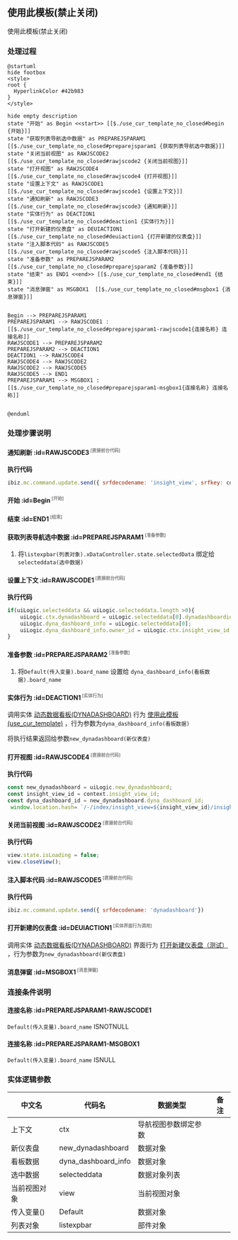 ## 使用此模板(禁止关闭) <!-- {docsify-ignore-all} -->

   使用此模板(禁止关闭)

### 处理过程

```plantuml
@startuml
hide footbox
<style>
root {
  HyperlinkColor #42b983
}
</style>

hide empty description
state "开始" as Begin <<start>> [[$./use_cur_template_no_closed#begin {开始}]]
state "获取列表导航选中数据" as PREPAREJSPARAM1  [[$./use_cur_template_no_closed#preparejsparam1 {获取列表导航选中数据}]]
state "关闭当前视图" as RAWJSCODE2  [[$./use_cur_template_no_closed#rawjscode2 {关闭当前视图}]]
state "打开视图" as RAWJSCODE4  [[$./use_cur_template_no_closed#rawjscode4 {打开视图}]]
state "设置上下文" as RAWJSCODE1  [[$./use_cur_template_no_closed#rawjscode1 {设置上下文}]]
state "通知刷新" as RAWJSCODE3  [[$./use_cur_template_no_closed#rawjscode3 {通知刷新}]]
state "实体行为" as DEACTION1  [[$./use_cur_template_no_closed#deaction1 {实体行为}]]
state "打开新建的仪表盘" as DEUIACTION1  [[$./use_cur_template_no_closed#deuiaction1 {打开新建的仪表盘}]]
state "注入脚本代码" as RAWJSCODE5  [[$./use_cur_template_no_closed#rawjscode5 {注入脚本代码}]]
state "准备参数" as PREPAREJSPARAM2  [[$./use_cur_template_no_closed#preparejsparam2 {准备参数}]]
state "结束" as END1 <<end>> [[$./use_cur_template_no_closed#end1 {结束}]]
state "消息弹窗" as MSGBOX1  [[$./use_cur_template_no_closed#msgbox1 {消息弹窗}]]


Begin --> PREPAREJSPARAM1
PREPAREJSPARAM1 --> RAWJSCODE1 : [[$./use_cur_template_no_closed#preparejsparam1-rawjscode1{连接名称} 连接名称]]
RAWJSCODE1 --> PREPAREJSPARAM2
PREPAREJSPARAM2 --> DEACTION1
DEACTION1 --> RAWJSCODE4
RAWJSCODE4 --> RAWJSCODE2
RAWJSCODE2 --> RAWJSCODE5
RAWJSCODE5 --> END1
PREPAREJSPARAM1 --> MSGBOX1 : [[$./use_cur_template_no_closed#preparejsparam1-msgbox1{连接名称} 连接名称]]


@enduml
```


### 处理步骤说明

#### 通知刷新 :id=RAWJSCODE3<sup class="footnote-symbol"> <font color=gray size=1>[直接前台代码]</font></sup>



<p class="panel-title"><b>执行代码</b></p>

```javascript
ibiz.mc.command.update.send({ srfdecodename: 'insight_view', srfkey: context.insight_view})
```

#### 开始 :id=Begin<sup class="footnote-symbol"> <font color=gray size=1>[开始]</font></sup>




#### 结束 :id=END1<sup class="footnote-symbol"> <font color=gray size=1>[结束]</font></sup>




#### 获取列表导航选中数据 :id=PREPAREJSPARAM1<sup class="footnote-symbol"> <font color=gray size=1>[准备参数]</font></sup>



1. 将`listexpbar(列表对象).xDataController.state.selectedData` 绑定给  `selecteddata(选中数据)`

#### 设置上下文 :id=RAWJSCODE1<sup class="footnote-symbol"> <font color=gray size=1>[直接前台代码]</font></sup>



<p class="panel-title"><b>执行代码</b></p>

```javascript
if(uiLogic.selecteddata && uiLogic.selecteddata.length >0){
    uiLogic.ctx.dynadashboard = uiLogic.selecteddata[0].dynadashboardid;
    uiLogic.dyna_dashboard_info = uiLogic.selecteddata[0];
    uiLogic.dyna_dashboard_info.owner_id = uiLogic.ctx.insight_view_id;
}
```

#### 准备参数 :id=PREPAREJSPARAM2<sup class="footnote-symbol"> <font color=gray size=1>[准备参数]</font></sup>



1. 将`Default(传入变量).board_name` 设置给  `dyna_dashboard_info(看板数据).board_name`

#### 实体行为 :id=DEACTION1<sup class="footnote-symbol"> <font color=gray size=1>[实体行为]</font></sup>



调用实体 [动态数据看板(DYNADASHBOARD)](module/Base/dyna_dashboard.md) 行为 [使用此模板(use_cur_template)](module/Base/dyna_dashboard#行为) ，行为参数为`dyna_dashboard_info(看板数据)`

将执行结果返回给参数`new_dynadashboard(新仪表盘)`

#### 打开视图 :id=RAWJSCODE4<sup class="footnote-symbol"> <font color=gray size=1>[直接前台代码]</font></sup>



<p class="panel-title"><b>执行代码</b></p>

```javascript
const new_dynadashboard = uiLogic.new_dynadashboard;
const insight_view_id = context.insight_view_id;
const dyna_dashboard_id = new_dynadashboard.dyna_dashboard_id;
 window.location.hash= `/-/index/insight_view=${insight_view_id}/insight_view_index_view/srfnavctx=%257B%2522srfnavctrlid%2522%253A%2522plmweb.insight_view_all_grid_view%2540plmweb.insight_view.all_grid_view_grid%2522%257D;srfnav=usrdrgroup0517936766/insight_view_custom_view/srfnavctx=%257B%2522srfdefaulttoroutedepth%2522%253A3%252C%2522dyna_dashboard%2522%253A%2522${dyna_dashboard_id}%2522%257D`


```

#### 关闭当前视图 :id=RAWJSCODE2<sup class="footnote-symbol"> <font color=gray size=1>[直接前台代码]</font></sup>



<p class="panel-title"><b>执行代码</b></p>

```javascript
view.state.isLoading = false;
view.closeView();
```

#### 注入脚本代码 :id=RAWJSCODE5<sup class="footnote-symbol"> <font color=gray size=1>[直接前台代码]</font></sup>



<p class="panel-title"><b>执行代码</b></p>

```javascript
ibiz.mc.command.update.send({ srfdecodename: 'dynadashboard'})
```

#### 打开新建的仪表盘 :id=DEUIACTION1<sup class="footnote-symbol"> <font color=gray size=1>[实体界面行为调用]</font></sup>



调用实体 [动态数据看板(DYNADASHBOARD)](module/Base/dyna_dashboard.md) 界面行为 [打开新建仪表盘（测试）](module/Base/dyna_dashboard#界面行为) ，行为参数为`new_dynadashboard(新仪表盘)`

#### 消息弹窗 :id=MSGBOX1<sup class="footnote-symbol"> <font color=gray size=1>[消息弹窗]</font></sup>




### 连接条件说明
#### 连接名称 :id=PREPAREJSPARAM1-RAWJSCODE1

```Default(传入变量).board_name``` ISNOTNULL
#### 连接名称 :id=PREPAREJSPARAM1-MSGBOX1

```Default(传入变量).board_name``` ISNULL


### 实体逻辑参数

|    中文名   |    代码名    |  数据类型      |备注 |
| --------| --------| --------  | --------   |
|上下文|ctx|导航视图参数绑定参数||
|新仪表盘|new_dynadashboard|数据对象||
|看板数据|dyna_dashboard_info|数据对象||
|选中数据|selecteddata|数据对象列表||
|当前视图对象|view|当前视图对象||
|传入变量(<i class="fa fa-check"/></i>)|Default|数据对象||
|列表对象|listexpbar|部件对象||
